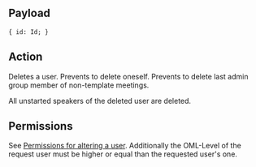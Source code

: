## Payload
```
{ id: Id; }
```

## Action
Deletes a user. Prevents to delete oneself. Prevents to delete last admin group member of non-template meetings.

All unstarted speakers of the deleted user are deleted.

## Permissions
See [Permissions for altering a user](https://github.com/OpenSlides/OpenSlides/wiki/Users#Permissions-for-altering-a-user). Additionally the OML-Level of the request user must be higher or equal than the requested user's one.
